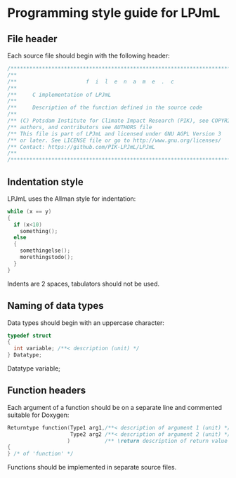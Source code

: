 # Programming style guide for LPJmL

## File header

Each source file should begin with the following header:

```c
/**************************************************************************************/
/**                                                                                \n**/
/**                      f  i  l  e  n  a  m  e  .  c                              \n**/
/**                                                                                \n**/
/**     C implementation of LPJmL                                                  \n**/
/**                                                                                \n**/
/**     Description of the function defined in the source code                     \n**/
/**                                                                                \n**/
/** (C) Potsdam Institute for Climate Impact Research (PIK), see COPYRIGHT file    \n**/
/** authors, and contributors see AUTHORS file                                     \n**/
/** This file is part of LPJmL and licensed under GNU AGPL Version 3               \n**/
/** or later. See LICENSE file or go to http://www.gnu.org/licenses/               \n**/
/** Contact: https://github.com/PIK-LPJmL/LPJmL                                    \n**/
/**                                                                                \n**/
/**************************************************************************************/
```

## Indentation style

LPJmL uses the Allman style for indentation:

```c
while (x == y)
{
  if (x<10)
    something();
  else
  {
    somethingelse();
    morethingstodo();
  }
}
```

Indents are 2 spaces, tabulators should not be used.

## Naming of data types

Data types should begin with an uppercase character:

```c
typedef struct
{
  int variable; /**< description (unit) */
} Datatype;
```

Datatype variable;

## Function headers

Each argument of a function should be on a separate line and commented suitable for Doxygen:

```c
Returntype function(Type1 arg1,/**< description of argument 1 (unit) */
                    Type2 arg2 /**< description of argument 2 (unit) */
                   )           /** \return description of return value (unit) */
{
} /* of 'function' */
```

Functions should be implemented in separate source files.
